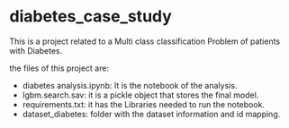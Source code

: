# diabetes_case_study
This is a project related to a Multi class classification Problem of patients with Diabetes.

 the files of this project are:
 
 - diabetes analysis.ipynb: It is the notebook of the analysis.
 - lgbm.search.sav: it is a pickle object that stores the final model.
 - requirements.txt: it has the Libraries needed to run the notebook.
 - dataset_diabetes: folder with the dataset information and id mapping.
